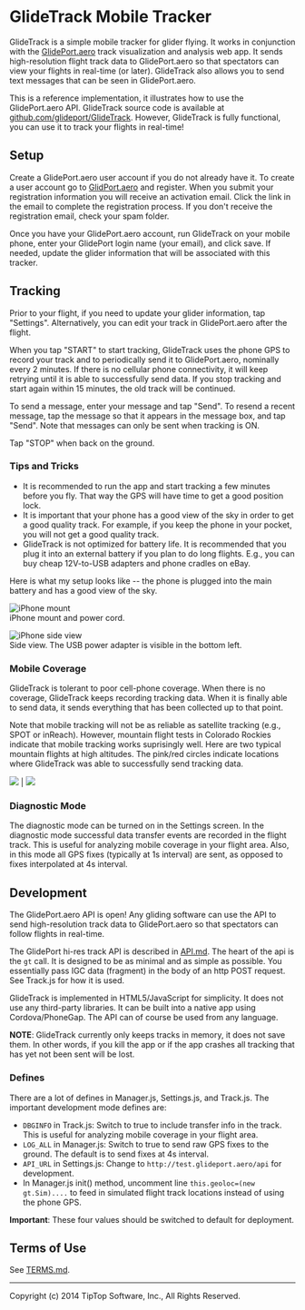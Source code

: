 # GlideTrack Mobile Tracker

GlideTrack is a simple mobile tracker for glider flying.  It works in
conjunction with the [GlidePort.aero](http://glideport.aero) track visualization
and analysis web app. It sends high-resolution flight track data to
GlidePort.aero so that spectators can view your flights in real-time (or later).
GlideTrack also allows you to send text messages that can be seen in
GlidePort.aero.

This is a reference implementation, it illustrates how to use the GlidePort.aero
API.  GlideTrack source code is available at
[github.com/glideport/GlideTrack](https://github.com/glideport/GlideTrack).
However, GlideTrack is fully functional, you can use it to track your flights in
real-time!

<!--
See [README.md](https://github.com/glideport/GlideTrack/blob/master/README.md)
for more info.
-->


## Setup

Create a GlidePort.aero user account if you do not already have it.  To create a
user account go to [GlidPort.aero](http://glideport.aero) and register.  When
you submit your registration information you will receive an activation email.
Click the link in the email to complete the registration process.  If you don't
receive the registration email, check your spam folder.

Once you have your GlidePort.aero account, run GlideTrack on your mobile phone,
enter your GlidePort login name (your email), and click save.  If needed, update
the glider information that will be associated with this tracker.


## Tracking

Prior to your flight, if you need to update your glider information, tap
"Settings".  Alternatively, you can edit your track in GlidePort.aero after the
flight.

When you tap "START" to start tracking, GlideTrack uses the phone GPS to record
your track and to periodically send it to GlidePort.aero, nominally every 2
minutes.  If there is no cellular phone connectivity, it will keep retrying
until it is able to successfully send data.  If you stop tracking and start
again within 15 minutes, the old track will be continued.

To send a message, enter your message and tap "Send".  To resend a recent
message, tap the message so that it appears in the message box, and tap "Send".
Note that messages can only be sent when tracking is ON.

Tap "STOP" when back on the ground.


### Tips and Tricks

  * It is recommended to run the app and start tracking a few minutes before you
    fly.  That way the GPS will have time to get a good position lock.
  * It is important that your phone has a good view of the sky in order to get a
    good quality track.  For example, if you keep the phone in your pocket, you
    will not get a good quality track.
  * GlideTrack is not optimized for battery life.  It is recommended that you
    plug it into an external battery if you plan to do long flights.  E.g., you
    can buy cheap 12V-to-USB adapters and phone cradles on eBay.

Here is what my setup looks like -- the phone is plugged into the main battery
and has a good view of the sky.

![iPhone mount](img/iPhone-mount1.jpg)  
iPhone mount and power cord.

![iPhone side view](img/iPhone-mount2.jpg)  
Side view.  The USB power adapter is visible in the bottom left.


### Mobile Coverage

GlideTrack is tolerant to poor cell-phone coverage.  When there is no coverage,
GlideTrack keeps recording tracking data.  When it is finally able to send data,
it sends everything that has been collected up to that point.

Note that mobile tracking will not be as reliable as satellite tracking (e.g.,
SPOT or inReach).  However, mountain flight tests in Colorado Rockies indicate
that mobile tracking works suprisingly well.  Here are two typical mountain
flights at high altitudes.  The pink/red circles indicate locations where
GlideTrack was able to successfully send tracking data.

![](img/coverage-20140504.png) | ![](img/coverage-20140527.png)


### Diagnostic Mode

The diagnostic mode can be turned on in the Settings screen.  In the diagnostic
mode successful data transfer events are recorded in the flight track.  This is
useful for analyzing mobile coverage in your flight area.  Also, in this mode
all GPS fixes (typically at 1s interval) are sent, as opposed to fixes
interpolated at 4s interval.


## Development

The GlidePort.aero API is open!  Any gliding software can use the API to send
high-resolution track data to GlidePort.aero so that spectators can follow
flights in real-time.

The GlidePort hi-res track API is described in [API.md](API.md). The heart of
the api is the `gt` call.  It is designed to be as minimal and as simple as
possible.  You essentially pass IGC data (fragment) in the body of an http POST
request.  See Track.js for how it is used.

GlideTrack is implemented in HTML5/JavaScript for simplicity.  It does not use
any third-party libraries.  It can be built into a native app using
Cordova/PhoneGap.  The API can of course be used from any language.

__NOTE__: GlideTrack currently only keeps tracks in memory, it does not save
them.  In other words, if you kill the app or if the app crashes all tracking
that has yet not been sent will be lost.

### Defines

There are a lot of defines in Manager.js, Settings.js, and Track.js.  The
important development mode defines are:

  * `DBGINFO` in Track.js: Switch to true to include transfer info in the track.
    This is useful for analyzing mobile coverage in your flight area.
  * `LOG_ALL` in Manager.js: Switch to true to send raw GPS fixes to the ground.
    The default is to send fixes at 4s interval.
  * `API_URL` in Settings.js: Change to `http://test.glideport.aero/api` for
    development.
  * In Manager.js init() method, uncomment line `this.geoloc=(new gt.Sim)....`
    to feed in simulated flight track locations instead of using the phone GPS.

__Important__: These four values should be switched to default for deployment.


## Terms of Use

See [TERMS.md](TERMS.md).

---
Copyright (c) 2014 TipTop Software, Inc., All Rights Reserved.

